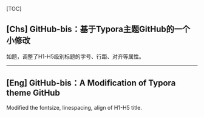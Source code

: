 [TOC]

## [Chs] GitHub-bis：基于Typora主题GitHub的一个小修改

如题，调整了H1-H5级别标题的字号、行距、对齐等属性。



----

## [Eng] GitHub-bis：A Modification of Typora theme GitHub

Modified the fontsize, linespacing, align of H1-H5 title.